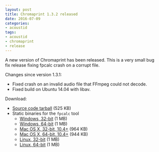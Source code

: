 ```yaml
---
layout: post
title: Chromaprint 1.3.2 released
date: 2016-07-09
categories:
- acoustid
tags:
- acoustid
- chromaprint
- release
---
```


A new version of Chromaprint has been released.
This is a very small bug fix release fixing fpcalc crash on a corrupt file.

Changes since version 1.3.1:

- Fixed crash on an invalid audio file that FFmpeg could not decode.
- Fixed build on Ubuntu 14.04 with libav.

Download:

* [Source code tarball](https://bitbucket.org/acoustid/chromaprint/downloads/chromaprint-1.3.2.tar.gz) (525 KB)
* Static binaries for the `fpcalc` tool
  * [Windows, 32-bit](https://bitbucket.org/acoustid/chromaprint/downloads/chromaprint-fpcalc-1.3.2-win-i686.zip) (1 MB)
  * [Windows, 64-bit](https://bitbucket.org/acoustid/chromaprint/downloads/chromaprint-fpcalc-1.3.2-win-x86_64.zip) (1 MB)
  * [Mac OS X, 32-bit, 10.4+](https://bitbucket.org/acoustid/chromaprint/downloads/chromaprint-fpcalc-1.3.2-osx-i386.tar.gz) (964 KB)
  * [Mac OS X, 64-bit, 10.4+](https://bitbucket.org/acoustid/chromaprint/downloads/chromaprint-fpcalc-1.3.2-osx-x86_64.tar.gz) (944 KB)
  * [Linux, 32-bit](https://bitbucket.org/acoustid/chromaprint/downloads/chromaprint-fpcalc-1.3.2-linux-i686.tar.gz) (1 MB)
  * [Linux, 64-bit](https://bitbucket.org/acoustid/chromaprint/downloads/chromaprint-fpcalc-1.3.2-linux-x86_64.tar.gz) (1 MB)
